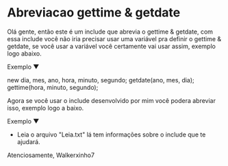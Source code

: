 # Abreviacao gettime & getdate

Olá gente, então este é um include que abrevia o gettime & getdate, com essa include você não
iria precisar usar uma variável pra definir o gettime & getdate, se você usar a variável você
certamente vai usar assim, exemplo logo abaixo.

Exemplo ▼

new dia, mes, ano, hora, minuto, segundo;
getdate(ano, mes, dia);
gettime(hora, minuto, segundo);

Agora se você usar o include desenvolvido por mim você podera abreviar isso, exemplo logo a
baixo.

Exemplo ▼



* Leia o arquivo "Leia.txt" lá tem informações sobre o include que te ajudará.

Atenciosamente, Walkerxinho7
